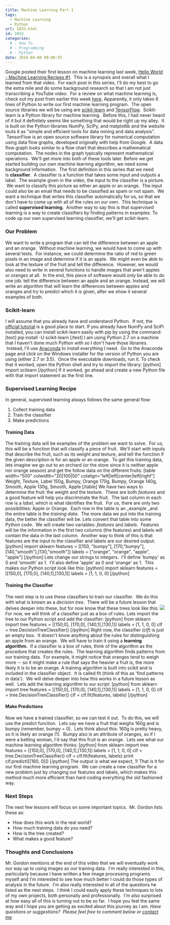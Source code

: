 ```yaml
---
title: Machine Learning Part 1
tags:
  - Machine Learning
  - Python
url: 1033.html
id: 1033
categories:
  # - How To
  # - Programming
  # - Python
date: 2016-04-08 08:00:55
---
```


Google posted their first lesson on machine learning last week, [Hello World - Machine Learning Recipes #1](https://www.youtube.com/channel/UC_x5XG1OV2P6uZZ5FSM9Ttw).  This is a synopsis and overall what I learned from that video.  For each post in this series, I'll do my best to go the extra mile and do some background research so that I am not just transcribing a YouTube video.  For a review on what machine learning is, check out my post from earlier this week [here](http://www.techtrek.io/introduction-to-machine-learning/). Apparently, it only takes 6 lines of Python to write our first machine learning program.  The open source libraries we will be using are [scikit-learn](http://scikit-learn.org/stable/) and [TensorFlow](https://www.tensorflow.org/).  Scikit-learn is a Python library for machine learning.  Before this, I had never heard of it but it definitely seems like something that would be right up my alley.  It is built on the Python libraries NumPy, SciPy, and matplotlib and the website touts it as "simple and efficient tools for data mining and data analysis".  TensorFlow is an open source software library for numerical computation using data flow graphs, developed originally with help from Google.  A data flow graph looks similar to a flow chart that describes a mathematical computation.  The nodes in the graph typically represent mathematical operations.  We'll get more into both of these tools later. Before we get started building our own machine learning algorithm, we need some background information.  The first definition in this series that we need is **classifier**.  A classifier is a function that takes some input and outputs a label.  The example given in the video, the input to the classifier is a picture.  We want to classify this picture as either an apple or an orange.  The input could also be an email that needs to be classified as spam or not spam.  We want a technique that writes this classifier automatically for us, so that we don't have to come up with all of the rules on our own.  This technique is called **supervised learning**.  Another way to say this is that supervised learning is a way to create classifiers by finding patterns in examples. To code up our own supervised learning classifier, we'll get scikit-learn.

### Our Problem

We want to write a program that can tell the difference between an apple and an orange.  Without machine learning, we would have to come up with several tests.  For instance, we could determine the ratio of red to green pixels in an image and determine if it is an apple.  We might even be able to look at the texture of the fruit and tell the difference.  However, we would also need to write in several functions to handle images that aren't apples or oranges at all.  In the end, this piece of software would only be able to do one job: tell the difference between an apple and an orange. Instead, we will write an algorithm that will learn the differences between apples and oranges and try to predict which it is given, after we show it several examples of both.

### Scikit-learn

I will assume that you already have and understand Python.  If not, the [official tutorial](https://docs.python.org/2/tutorial/) is a good place to start. If you already have NumPy and SciPi installed, you can install scikit-learn easily with pip by using the command: \[text\] pip install -U scikit-learn \[/text\] I am using Python 2.7 on a machine that I haven't done much Python with so I don't have those libraries.  Instead, I'll use [Anaconda](https://www.continuum.io/downloads) to install everything I need.  Go to the Anaconda page and click on the Windows installer for the version of Python you are using (either 2.7 or 3.5).  Once the executable downloads, run it. To check that it worked, open the Python shell and try to import the library: \[python\] import scilearn \[/python\] If it worked, go ahead and create a new Python file with that import statement as the first line.

### Supervised Learning Recipe

In general, supervised learning always follows the same general flow:

1.  Collect training data
2.  Train the classifier
3.  Make predictions

#### Training Data

The training data will be examples of the problem we want to solve.  For us, this will be a function that will classify a piece of fruit.  We'll start with inputs that describe the fruit, such as its weight and texture, and tell the function if the given description is for an apple or an orange.  To get this training data, lets imagine we go out to an orchard (or the store since it is neither apple nor orange season) and get the follow data on the different fruits: \[table width="500" colwidth="20|100|50" colalign="left|left|center|left|right"\] Weight, Texture, Label 150g, Bumpy, Orange 170g, Bumpy, Orange 140g, Smooth, Apple 130g, Smooth, Apple \[/table\] We have two ways to determine the fruit: the weight and the texture.  These are both _features_ and a good feature will help you discriminate the fruit.  The last column in each row is a _label_, which is what identifies the fruit.  For us, there are only two possibilities: Apple or Orange.  Each row in the table is an _example _and the entire table is the _training data_.  The more data we put into the training data, the better the classifier will be. Lets convert that table into some Python code.  We will create two variables: _features_ and _labels_.  Features will be the information in the first two columns (the features) and labels will contain the data in the last column.  Another way to think of this is that features are the input to the classifier and labels are our desired output. \[python\] import sklearn features = \[\[150, "bumpy"\], \[170,"bumpy"\], \[140,"smooth"\],\[130,"smooth"\]\] labels = \["orange", "orange", "apple", "apple"\] \[/python\] Lets change our strings to integers.  I'll define 'bumpy' as 0 and 'smooth' as 1.  I'll also define 'apple' as 0 and 'orange' as 1.  This makes our Python script look like this: \[python\] import sklearn features = \[\[150,0\], \[170,0\], \[140,1\],\[130,1\]\] labels = \[1, 1, 0, 0\] \[/python\]

#### Training the Classifier

The next step is to use these classifiers to train our classifier.  We do this with what is known as a _decision tree_.  There will be a future lesson that delves deeper into these, but for now know that these trees look like this: ![](http://www.cise.ufl.edu/~ddd/cap6635/Fall-97/Short-papers/Image3.gif) For now, we will think of a classifier just as a box of rules. Lets import the tree to our Python script and add the classifier: \[python\] from sklearn import tree features = \[\[150,0\], \[170,0\], \[140,1\],\[130,1\]\] labels = \[1, 1, 0, 0\] clf = tree.DecisionTreeClassifier() \[/python\] Right now, the classifier (_clf_) is just an empty box.  It doesn't know anything about the rules for distinguishing an apple from an orange.  We will have to train it using a **learning algorithm.**  If a classifier is a box of rules, think of the algorithm as the procedure that creates the rules.  The learning algorithm finds patterns from our training data.  For example, it might notice that oranges tend to weigh more -- so it might make a rule that says the heavier a fruit is, the more likely it is to be an orange. A training algorithm is built into scikit and is included in the classifier object.  It is called fit (think of this as 'find patterns in data').  We will delve deeper into how this works in a future lesson as well.  Lets add the learning algorithm to our script: \[python\] from sklearn import tree features = \[\[150,0\], \[170,0\], \[140,1\],\[130,1\]\] labels = \[1, 1, 0, 0\] clf = tree.DecisionTreeClassifier() clf = clf.fit(features, labels) \[/python\]

#### Make Predictions

Now we have a trained classifier, so we can test it out.  To do this, we will use the predict function.  Lets say we have a fruit that weighs 160g and is bumpy (remember, bumpy = 0).  Lets think about this: 160g is pretty heavy, so it is likely an orange (1).  Bumpy also is an attribute of oranges, so if I were a betting woman, I'd say that this fruit is an orange.  Lets see what our machine learning algorithm thinks: \[python\] from sklearn import tree features = \[\[150,0\], \[170,0\], \[140,1\],\[130,1\]\] labels = \[1, 1, 0, 0\] clf = tree.DecisionTreeClassifier() clf = clf.fit(features, labels) print clf.predict(\[\[160, 0\]\]) \[/python\] The output is what we expect, 1! That is it for our first machine learning program.  We can create a new classifier for a new problem just by changing our features and labels, which makes this method much more efficient than hard coding everything the old fashioned way.

### Next Steps

The next few lessons will focus on some important topics.  Mr. Gordon lists these as:

*   How does this work in the real world?
*   How much training data do you need?
*   How is the tree created?
*   What makes a good feature?

### Thoughts and Conclusions

Mr. Gordon mentions at the end of this video that we will eventually work our way up to using images as our training data.  I'm really interested in this, particularly because I have written a few image processing programs myself and I'm interested to see how much better I could do those types of analysis in the future.  I'm also really interested in all of the questions he listed as the next steps.  I think I could easily apply these techniques to lots of my own projects, both personally and professionally.  I'm also surprised at how easy all of this is turning out to be so far.  I hope you feel the same way and I hope you are getting as excited about this journey as I am. _Have questions or suggestions?  Please feel free to comment below or [contact me](/contact/)._
